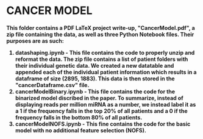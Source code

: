 # CANCER MODEL

<h4> This folder contains a PDF LaTeX project write-up, "CancerModel.pdf", a zip file containing the data, as well as three Python Notebook files. Their purposes are as such:

1. datashaping.ipynb - This file contains the code to properly unzip and reformat the data. The zip file contains a list of patient folders with their individual genetic data. We created a new datatable and appended each of the individual patient information which results in a dataframe of size (2895, 1883). This data is then stored in the "cancerDataframe.csv" file.
2. cancerModelBinary.ipynb - This file contains the code for the binarized model discribed in the paper. To summarize, instead of displaying reads per million miRNA as a number, we instead label it as a 1 if the frequency falls in the top 20% of all patients and a 0 if the frequency falls in the bottom 80% of all patients.
3. cancerModelNOFS.ipynb - This fine contains the code for the basic model with no additional feature selection (NOFS).

</h4>
